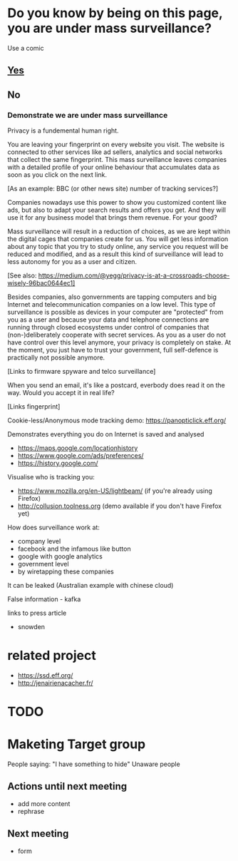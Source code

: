 # Do you know by being on this page, you are under mass surveillance?

Use a comic

## [Yes](https://github.com/pierreozoux/ihavesomethingtohi.de/blob/master/somethingtohide.md)

## No

### Demonstrate we are under mass surveillance

Privacy is a fundemental human right.

You are leaving your fingerprint on every website you visit. The website is
connected to other services like ad sellers, analytics and social networks
that collect the same fingerprint. This mass surveillance leaves companies
with a detailed profile of your online behaviour that accumulates data as soon
as you click on the next link.

[As an example: BBC (or other news site) number of tracking services?]

Companies nowadays use this power to show you customized content like ads, but
also to adapt your search results and offers you get. And they will use it for
any business model that brings them revenue. For your good?

Mass surveillance will result in a reduction of choices, as we are kept within
the digital cages that companies create for us. You will get less information
about any topic that you try to study online, any service you request will be
reduced and modified, and as a result this kind of surveillance will lead to
less autonomy for you as a user and citizen.

[See also: https://medium.com/@yegg/privacy-is-at-a-crossroads-choose-wisely-96bac0644ec1]

Besides companies, also gonvernments are tapping computers and big Internet
and telecommunication companies on a low level. This type of surveillance is
possible as devices in your computer are "protected" from you as a user and
because your data and telephone connections are running through closed
ecosystems under control of companies that (non-)deliberately cooperate with
secret services. As you as a user do not have control over this level anymore,
your privacy is completely on stake. At the moment, you just have to trust your
government, full self-defence is practically not possible anymore.

[Links to firmware spyware and telco surveillance]

When you send an email, it's like a postcard, everbody does read it on the way.
Would you accept it in real life?

[Links fingerprint]

Cookie-less/Anonymous mode tracking demo:
https://panopticlick.eff.org/

Demonstrates everything you do on Internet is saved and analysed
- https://maps.google.com/locationhistory
- https://www.google.com/ads/preferences/
- https://history.google.com/

Visualise who is tracking you:
- https://www.mozilla.org/en-US/lightbeam/ (if you're already using Firefox)
- http://collusion.toolness.org (demo available if you don't have Firefox yet)


How does surveillance work at:
- company level
 - facebook and the infamous like button
 - google with google analytics
- government level
 - by wiretapping these companies

It can be leaked
(Australian example with chinese cloud)

False information - kafka

links to press article
- snowden

# related project

- https://ssd.eff.org/
- http://jenairienacacher.fr/

# TODO

# Maketing Target group
People saying: "I have something to hide"
Unaware people

## Actions until next meeting
- add more content
- rephrase

## Next meeting
- form
